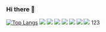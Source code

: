 ### Hi there 👋
[![Top Langs](https://github-readme-stats.vercel.app/api/top-langs/?username=scrappyjs666&layout=compact)](https://github.com/anuraghazra/github-readme-stats)
![](https://img.icons8.com/color/2x/javascript.png)
![](https://img.icons8.com/color/2x/html-5.png)
![](https://img.icons8.com/external-tal-revivo-color-tal-revivo/2x/external-cascading-style-sheets-language-used-for-describing-the-presentation-of-a-document-logo-color-tal-revivo.png)
![](https://img.icons8.com/color/2x/sass.png)
![](https://img.icons8.com/color/2x/npm.png)
![](https://img.icons8.com/color/2x/nodejs.png)
![](https://img.icons8.com/ultraviolet/2x/react.png)
123

<!--
**scrappyjs666/scrappyjs666** is a ✨ _special_ ✨ repository because its `README.md` (this file) appears on your GitHub profile.

Here are some ideas to get you started:

- 🔭 I’m currently working on ...
- 🌱 I’m currently learning ...
- 👯 I’m looking to collaborate on ...
- 🤔 I’m looking for help with ...
- 💬 Ask me about ...
- 📫 How to reach me: ...
- 😄 Pronouns: ...
- ⚡ Fun fact: ...
-->
